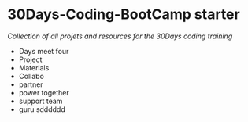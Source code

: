 # 30Days-Coding-BootCamp starter
*Collection of all projets and resources for the 30Days coding training*
- Days meet four
- Project
- Materials
- Collabo
- partner
- power together
- support team
- guru sdddddd
